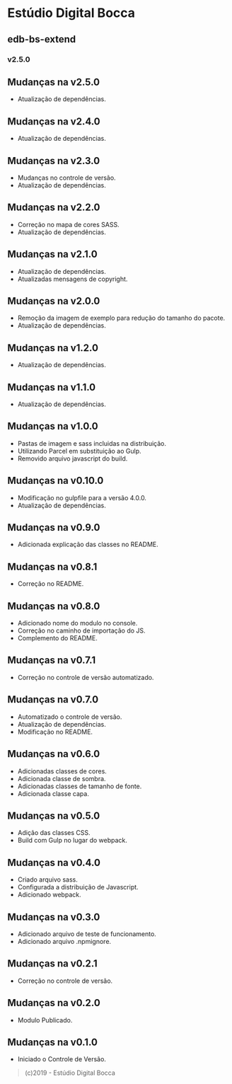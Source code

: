 # Estúdio Digital Bocca

## edb-bs-extend

### v2.5.0

## Mudanças na v2.5.0

- Atualização de dependências.

## Mudanças na v2.4.0

- Atualização de dependências.

## Mudanças na v2.3.0

- Mudanças no controle de versão.
- Atualização de dependências.

## Mudanças na v2.2.0

- Correção no mapa de cores SASS.
- Atualização de dependências.

## Mudanças na v2.1.0

- Atualização de dependências.
- Atualizadas mensagens de copyright.

## Mudanças na v2.0.0

- Remoção da imagem de exemplo para redução do tamanho do pacote.
- Atualização de dependências.

## Mudanças na v1.2.0

- Atualização de dependências.

## Mudanças na v1.1.0

- Atualização de dependências.

## Mudanças na v1.0.0

- Pastas de imagem e sass incluidas na distribuição.
- Utilizando Parcel em substituição ao Gulp.
- Removido arquivo javascript do build.

## Mudanças na v0.10.0

- Modificação no gulpfile para a versão 4.0.0.
- Atualização de dependências.

## Mudanças na v0.9.0

- Adicionada explicação das classes no README.

## Mudanças na v0.8.1

- Correção no README.

## Mudanças na v0.8.0

- Adicionado nome do modulo no console.
- Correção no caminho de importação do JS.
- Complemento do README.

## Mudanças na v0.7.1

- Correção no controle de versão automatizado.

## Mudanças na v0.7.0

- Automatizado o controle de versão.
- Atualização de dependências.
- Modificação no README.

## Mudanças na v0.6.0

- Adicionadas classes de cores.
- Adicionada classe de sombra.
- Adicionadas classes de tamanho de fonte.
- Adicionada classe capa.

## Mudanças na v0.5.0

- Adição das classes CSS.
- Build com Gulp no lugar do webpack.

## Mudanças na v0.4.0

- Criado arquivo sass.
- Configurada a distribuição de Javascript.
- Adicionado webpack.

## Mudanças na v0.3.0

- Adicionado arquivo de teste de funcionamento.
- Adicionado arquivo .npmignore.

## Mudanças na v0.2.1

- Correção no controle de versão.

## Mudanças na v0.2.0

- Modulo Publicado.

## Mudanças na v0.1.0

- Iniciado o Controle de Versão.

>(c)2019 - Estúdio Digital Bocca

